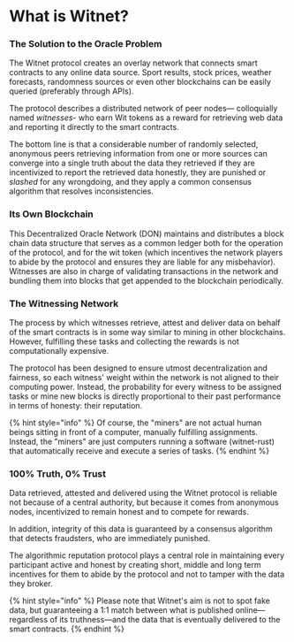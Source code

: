 # What is Witnet?

### The Solution to the Oracle Problem <a href="#the-solution-a-decentralized-oracle-network" id="the-solution-a-decentralized-oracle-network"></a>

The Witnet protocol creates an overlay network that connects smart contracts to any online data source. Sport results, stock prices, weather forecasts, randomness sources or even other blockchains can be easily queried (preferably through APIs).

The protocol describes a distributed network of peer nodes— colloquially named _witnesses_- who earn Wit tokens as a reward for retrieving web data and reporting it directly to the smart contracts.

The bottom line is that a considerable number of randomly selected, anonymous peers retrieving information from one or more sources can converge into a single truth about the data they retrieved if they are incentivized to report the retrieved data honestly, they are punished or _slashed_ for any wrongdoing, and they apply a common consensus algorithm that resolves inconsistencies.

### Its Own Blockchain

This Decentralized Oracle Network (DON) maintains and distributes a block chain data structure that serves as a common ledger both for the operation of the protocol, and for the wit token (which incentives the network players to abide by the protocol and ensures they are liable for any misbehavior). Witnesses are also in charge of validating transactions in the network and bundling them into blocks that get appended to the blockchain periodically.

### The Witnessing Network

The process by which witnesses retrieve, attest and deliver data on behalf of the smart contracts is in some way similar to mining in other blockchains. However, fulfilling these tasks and collecting the rewards is not computationally expensive.

The protocol has been designed to ensure utmost decentralization and fairness, so each witness' weight within the network is not aligned to their computing power. Instead, the probability for every witness to be assigned tasks or mine new blocks is directly proportional to their past performance in terms of honesty: their reputation.

{% hint style="info" %}
Of course, the "miners" are not actual human beings sitting in front of a computer, manually fulfilling assignments. Instead, the "miners" are just computers running a software (witnet-rust) that automatically receive and execute a series of tasks.
{% endhint %}

### 100% Truth, 0% Trust <a href="#100-truth-0-trust" id="100-truth-0-trust"></a>

Data retrieved, attested and delivered using the Witnet protocol is reliable not because of a central authority, but because it comes from anonymous nodes, incentivized to remain honest and to compete for rewards.

In addition, integrity of this data is guaranteed by a consensus algorithm that detects fraudsters, who are immediately punished.

The algorithmic reputation protocol plays a central role in maintaining every participant active and honest by creating short, middle and long term incentives for them to abide by the protocol and not to tamper with the data they broker.

{% hint style="info" %}
Please note that Witnet's aim is not to spot fake data, but guaranteeing a 1:1 match between what is published online—regardless of its truthness—and the data that is eventually delivered to the smart contracts.
{% endhint %}
